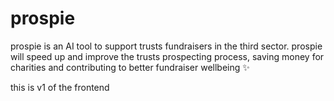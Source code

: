 # prospie

prospie is an AI tool to support trusts fundraisers in the third sector. prospie will speed up and improve the trusts prospecting process, saving money for charities and contributing to better fundraiser wellbeing ✨

this is v1 of the frontend